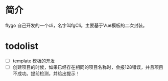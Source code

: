 # 简介
flygo 自己开发的一个cli，名字叫fgCli。主要基于Vue模板的二次封装。

# todolist
- [ ] template 模板的开发
- [ ] 创建项目的时候，如果已经存在相同的项目名称时，会报128错误，并且项目不成功。提前检测，并给出提示！